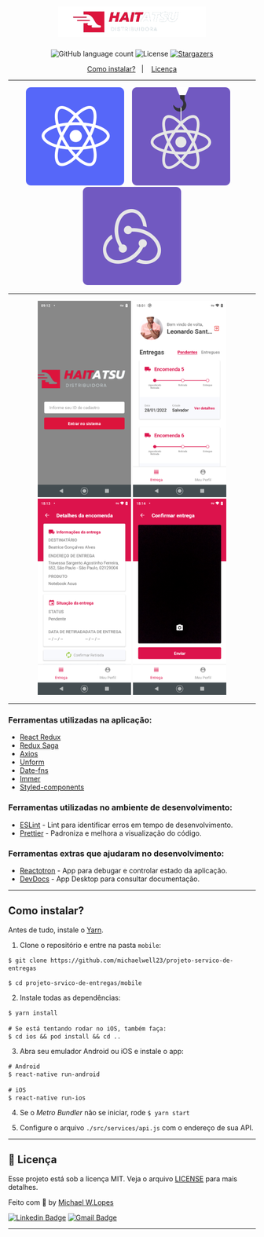 <h1 align="center">
  <img alt="Haitatsu" title="Haitatsu" src="./.github/logo.png" width="300px" />
</h1>

<p align="center">
  <img alt="GitHub language count" src="https://img.shields.io/github/languages/count/michaelwell23/Haitatsu?color=%2304D361">

  <img alt="License" src="https://img.shields.io/badge/license-MIT-%2304D361">

  <a href="https://github.com/michaelwell23/Haitatsu/stargazers">
    <img alt="Stargazers" src="https://img.shields.io/github/stars/michaelwell23/Haitatsu?style=social">
  </a>
</p>

<p align="center">
  <a href="#como-instalar">Como instalar?</a>&nbsp;&nbsp;&nbsp;|&nbsp;&nbsp;&nbsp;
  <a href="#memo-licença">Licença</a>
</p>

---

<p align="center">
  <img src=".github/reactnative.svg" alt="React Native" />&nbsp;&nbsp;&nbsp;&nbsp;<img src=".github/hooks.svg" alt="React Hooks"/>&nbsp;&nbsp;&nbsp;&nbsp;<img src=".github/flux.svg" alt="Arquitetura Flux"/>
</a>

---

<p align="center">
  <img alt="Login iPhone" src=".github/img1.png" height="400px">
  <img alt="Dashboard" src=".github/img2.png" height="400px"/>
  <img alt="Profile" src=".github/img3.png" height="400px">
  <img alt="Profile" src=".github/img4.png" height="400px">
</p>

---
### Ferramentas utilizadas na aplicação:

- [React Redux](https://github.com/reduxjs/redux)
- [Redux Saga](https://github.com/redux-saga/redux-saga)
- [Axios](https://github.com/axios/axios)
- [Unform](https://github.com/rocketseat/unform)
- [Date-fns](https://date-fns.org/)
- [Immer](https://github.com/immerjs/immer)
- [Styled-components](https://github.com/styled-components/styled-components)

### Ferramentas utilizadas no ambiente de desenvolvimento:
- [ESLint](https://github.com/eslint/eslint) - Lint para identificar erros em tempo de desenvolvimento.
- [Prettier](https://github.com/prettier/prettier) - Padroniza e melhora a visualização do código.

### Ferramentas extras que ajudaram no desenvolvimento:
- [Reactotron](https://github.com/infinitered/reactotron) - App para debugar e controlar estado da aplicação.
- [DevDocs](https://devdocs.egoist.moe/) - App Desktop para consultar documentação.
---

## Como instalar?

Antes de tudo, instale o [Yarn](https://classic.yarnpkg.com/pt-BR/docs/install/).

1. Clone o repositório e entre na pasta ```mobile```:
```
$ git clone https://github.com/michaelwell23/projeto-servico-de-entregas
```
```
$ cd projeto-srvico-de-entregas/mobile
```

2. Instale todas as dependências:
```
$ yarn install

# Se está tentando rodar no iOS, também faça:
$ cd ios && pod install && cd ..
```
3. Abra seu emulador Android ou iOS e instale o app:
```
# Android
$ react-native run-android

# iOS
$ react-native run-ios
```
4. Se o _Metro Bundler_ não se iniciar, rode `$ yarn start`

5. Configure o arquivo `./src/services/api.js` com o endereço de sua API.


---
## :memo: Licença

Esse projeto está sob a licença MIT. Veja o arquivo [LICENSE](https://github.com/michaelwell23/projeto-servico-de-entregas/blob/master/LICENSE) para mais detalhes.

Feito com :purple_heart: by [Michael W.Lopes](https://github.com/michael23-lopes)

[![Linkedin Badge](https://img.shields.io/badge/-Michael%20Lopes-blue?style=flat-square&logo=Linkedin&logoColor=white&link=https://www.linkedin.com/in/michael-wellington-lopes/)](https://www.linkedin.com/in/michael-wellington-lopes/)
[![Gmail Badge](https://img.shields.io/badge/-michael23.wellington@gmail.com-c14438?style=flat-square&logo=Gmail&logoColor=white&link=mailto:michael23.wellington@gmail.com)](mailto:michael23.wellington@gmail.com)


---
